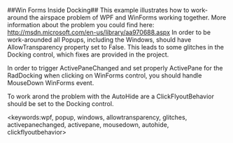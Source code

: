 ##Win Forms Inside Docking##
This example illustrates how to work-around the airspace problem of WPF and WinForms working together. More information about the problem you could find here: http://msdn.microsoft.com/en-us/library/aa970688.aspx
In order to be work-arounded all Popups, including the Windows, should have AllowTransparency property set to False.
This leads to some glitches in the Docking control, which fixes are provided in the project.

In order to trigger ActivePaneChanged and set properly ActivePane for the RadDocking when clicking on WinForms control, you should handle MouseDown WinForms event.

To work arond the problem with the AutoHide are a ClickFlyoutBehavior should be set to the Docking control.

<keywords:wpf, popup, windows, allowtransparency, glitches, activepanechanged, activepane, mousedown, autohide, clickflyoutbehavior>